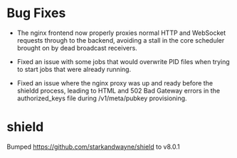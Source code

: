 # Bug Fixes

- The nginx frontend now properly proxies normal HTTP and
  WebSocket requests through to the backend, avoiding a stall
  in the core scheduler brought on by dead broadcast receivers.

- Fixed an issue with some jobs that would overwrite PID files
  when trying to start jobs that were already running.

- Fixed an issue where the nginx proxy was up and ready before the
  shieldd process, leading to HTML and 502 Bad Gateway errors in
  the authorized_keys file during /v1/meta/pubkey provisioning.

# shield
Bumped https://github.com/starkandwayne/shield to v8.0.1
